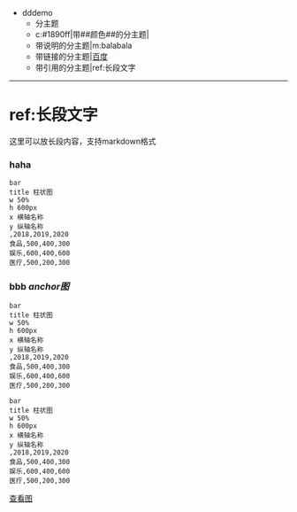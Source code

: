 - dddemo
	- 分主题
	- c:#1890ff|带##颜色##的分主题|[](file:///d:\a\b\cc.exe)
	- 带说明的分主题|m:balabala
	- 带链接的分主题|[百度](https://baidu.com)
	- 带引用的分主题|ref:长段文字

***
# ref:长段文字


这里可以放长段内容，支持markdown格式 

### haha 



```echart
bar
title 柱状图
w 50%
h 600px
x 横轴名称
y 纵轴名称
,2018,2019,2020
食品,500,400,300
娱乐,600,400,600
医疗,500,200,300
```

### bbb $anchor{图}$


```echart
bar
title 柱状图
w 50%
h 600px
x 横轴名称
y 纵轴名称
,2018,2019,2020
食品,500,400,300
娱乐,600,400,600
医疗,500,200,300
```

```echart
bar
title 柱状图
w 50%
h 600px
x 横轴名称
y 纵轴名称
,2018,2019,2020
食品,500,400,300
娱乐,600,400,600
医疗,500,200,300
```

[查看图](#图)